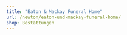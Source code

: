 ```yaml
---
title: "Eaton & Mackay Funeral Home"
url: /newton/eaton-und-mackay-funeral-home/
shop: Bestattungen
---
```

